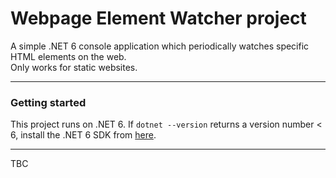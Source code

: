 # Webpage Element Watcher project  

A simple .NET 6 console application which periodically watches specific HTML elements on the web.  
Only works for static websites.

---
### Getting started  

This project runs on .NET 6. If `dotnet --version` returns a version number < 6, install the .NET 6 SDK from [here](https://dotnet.microsoft.com/en-us/download).  

---
TBC
